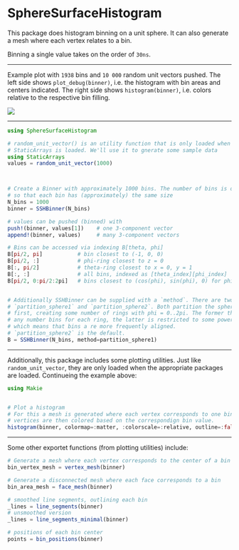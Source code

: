 # SphereSurfaceHistogram

This package does histogram binning on a unit sphere. It can also generate
a mesh where each vertex relates to a bin.

Binning a single value takes on the order of `30ns`.

---

Example plot with `1938` bins and `10 000` random unit vectors pushed. The left side shows `plot_debug(binner)`, i.e. the histogram with bin areas and centers indicated. The right side shows `histogram(binner)`, i.e. colors relative to the respective bin filling.

![](https://github.com/ffreyer/SphereSurfaceHistogram.jl/blob/gh-pages/example/random_unit_vectors.png)

---

```julia
using SphereSurfaceHistogram

# random_unit_vector() is an utility function that is only loaded when
# StaticArrays is loaded. We'll use it to gnerate some sample data
using StaticArrays
values = random_unit_vector(1000)



# Create a Binner with approximately 1000 bins. The number of bins is optimized
# so that each bin has (approximately) the same size
N_bins = 1000
binner = SSHBinner(N_bins)

# values can be pushed (binned) with
push!(binner, values[1])    # one 3-component vector
append!(binner, values)     # many 3-component vectors

# Bins can be accessed via indexing B[theta, phi]
B[pi/2, pi]           # bin closest to (-1, 0, 0)
B[pi/2, :]            # phi-ring closest to z = 0
B[:, pi/2]            # theta-ring closest to x = 0, y = 1
B[:, :]               # all bins, indexed as [theta_index][phi_index]
B[pi/2, 0:pi/2:2pi]   # bins closest to (cos(phi), sin(phi), 0) for phi = 0:pi/2:2pi


# Additionally SSHBinner can be supplied with a `method`. There are two options,
# `partition_sphere1` and `partition_sphere2`. Both partition the sphere in theta
# first, creating some number of rings with phi = 0..2pi. The former then creates
# any number bins for each ring, the latter is restricted to some power of two,
# which means that bins a re more frequently aligned.
# `partition_sphere2` is the default.
B = SSHBinner(N_bins, method=partition_sphere1)
```

---

Additionally, this package includes some plotting utilities. Just like `random_unit_vector`, they are only loaded when the appropriate packages are
loaded. Continueing the example above:

```julia
using Makie


# Plot a histogram
# For this a mesh is generated where each vertex corresponds to one bin. The
# vertices are then colored based on the correspondign bin value.
histogram(binner, colormap=:matter, :colorscale=:relative, outline=:false)
```

---

Some other exportet functions (from plotting utilities) include:

```julia
# Generate a mesh where each vertex corresponds to the center of a bin
bin_vertex_mesh = vertex_mesh(binner)

# Generate a disconnected mesh where each face corresponds to a bin
bin_area_mesh = face_mesh(binner)

# smoothed line segments, outlining each bin
_lines = line_segments(binner)
# unsmoothed version
_lines = line_segments_minimal(binner)

# positions of each bin center
points = bin_positions(binner)
```
